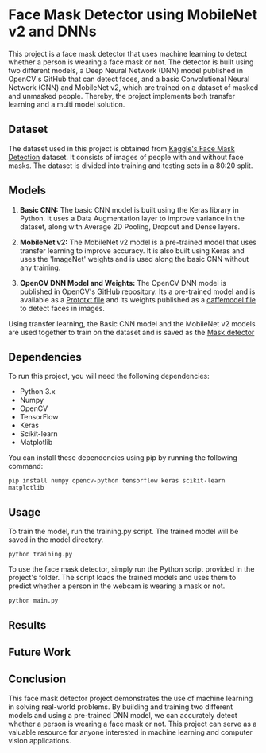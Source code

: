 # Face Mask Detector using MobileNet v2 and DNNs
This project is a face mask detector that uses machine learning to detect whether a person is wearing a face mask or not. The detector is built using two different models, a Deep Neural Network (DNN) model published in OpenCV's GitHub that can detect faces, and a basic Convolutional Neural Network (CNN) and MobileNet v2, which are trained on a dataset of masked and unmasked people. Thereby, the project implements both transfer learning and a multi model solution. 

## Dataset
The dataset used in this project is obtained from [Kaggle's Face Mask Detection](https://www.kaggle.com/datasets/21faa9e463f87c2500de415965f97074cc83502d0f10766fb62a2e1c2bc6b512) dataset. It consists of images of people with and without face masks. The dataset is divided into training and testing sets in a 80:20 split.

## Models
1. **Basic CNN:** 
The basic CNN model is built using the Keras library in Python. It uses a Data Augmentation layer to improve variance in the dataset, along with Average 2D Pooling, Dropout and Dense layers.  

2. **MobileNet v2:** 
The MobileNet v2 model is a pre-trained model that uses transfer learning to improve accuracy. It is also built using Keras and uses the 'ImageNet' weights and is used along the basic CNN without any training. 

3. **OpenCV DNN Model and Weights:** 
The OpenCV DNN model is published in OpenCV's [GitHub](https://github.com/opencv) repository. Its a pre-trained model and is available as a [Prototxt file](MaskedUpDetector/model/deploy.prototxt) and its weights published as a [caffemodel file](MaskedUpDetector/model/res10_300x300_ssd_iter_140000.caffemodel) to detect faces in images.

Using transfer learning, the Basic CNN model and the MobileNet v2 models are used together to train on the dataset and is saved as the [Mask detector](MaskedUpDetector/model/mask_detector.model)

## Dependencies
To run this project, you will need the following dependencies:

- Python 3.x
- Numpy
- OpenCV
- TensorFlow
- Keras
- Scikit-learn
- Matplotlib

You can install these dependencies using pip by running the following command:
```
pip install numpy opencv-python tensorflow keras scikit-learn matplotlib
```
## Usage
To train the model, run the training.py script. The trained model will be saved in the model directory.
```
python training.py
```
To use the face mask detector, simply run the Python script provided in the project's folder. The script loads the trained models and uses them to predict whether a person in the webcam is wearing a mask or not.
```
python main.py
```

## Results

## Future Work

## Conclusion
This face mask detector project demonstrates the use of machine learning in solving real-world problems. By building and training two different models and using a pre-trained DNN model, we can accurately detect whether a person is wearing a face mask or not. This project can serve as a valuable resource for anyone interested in machine learning and computer vision applications.




